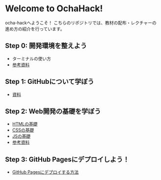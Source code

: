 # Welcome to OchaHack!

ocha-hackへようこそ！
こちらのリポジトリでは、教材の配布・レクチャーの進め方の紹介を行っています。

## Step 0: 開発環境を整えよう

 - ターミナルの使い方
 - [参考資料]()

## Step 1: GitHubについて学ぼう

 - [資料](https://drive.google.com/drive/folders/15dWBDJGkc0U4wQy00PPzLNgSDtTK3E9P)

## Step 2: Web開発の基礎を学ぼう

 - [HTMLの基礎](https://github.com/WomensCommunity/Tutorial_of_ochahack/blob/main/index.html)
 - [CSSの基礎](https://github.com/WomensCommunity/Tutorial_of_ochahack/blob/main/style.css)
 - [JSの基礎](https://docs.google.com/document/d/1nBmmuf0vqrvmULWNNLttd7ojMiLdySN32AdohYuUzeA/edit#heading=h.vfdplrkp0ds5)
 - [参考資料](https://docs.google.com/document/d/1L3zZG_ozfBFJosnrp8eKPyV7hSlwssJLdyGXiIPkXVE/edit?usp=sharing)
 
## Step 3: GitHub Pagesにデプロイしよう！

 - [GitHub Pagesにデプロイする方法](https://docs.google.com/document/d/1FSDN_pIgZB0fThoLOrqcmh2IU9PrcZY70lvxlzahwWM/edit)
